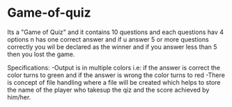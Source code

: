 # Game-of-quiz

Its a "Game of Quiz" and it contains 10 questions and each questions hav 4 options n has one correct answer and if u answer 5 or more questions correctly you wil be declared as the winner and if you answer less than 5 then you lost the game.


Specifications: 
 -Output is in multiple colors i.e: if the answer is correct the color turns to green and if the answer is wrong the color turns to red
 -There is concept of file handling where a file will be created which helps to store the name of the player who takesup the qiz and the score achieved by him/her.

